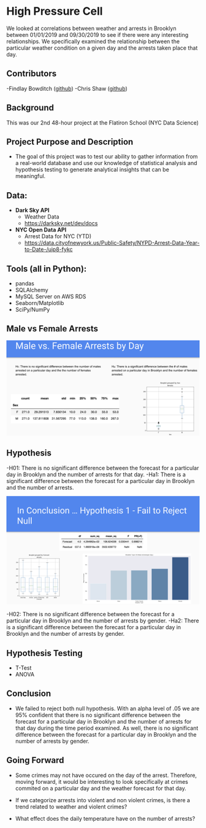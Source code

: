 # High Pressure Cell

We looked at correlations between weather and arrests in Brooklyn between 01/01/2019 and 09/30/2019 to see if there were any interesting relationships. We specifically examined the relationship between the particular weather condition on a given day and the arrests taken place that day.

## Contributors 
 -Findlay Bowditch ([github](https://github.com/fbowditch))
 -Chris Shaw ([github](https://github.com/JackBurton11/))

## Background
This was our 2nd 48-hour project at the Flatiron School (NYC Data Science)

## Project Purpose and Description
 - The goal of this project was to test our ability to gather information from a real-world database and use our knowledge of statistical analysis and hypothesis testing to generate analytical insights that can be meaningful. 
 
## Data:
 
- **Dark Sky API**
	- Weather Data
	- https://darksky.net/dev/docs
- **NYC Open Data API**
	- Arrest Data for NYC (YTD)
	- https://data.cityofnewyork.us/Public-Safety/NYPD-Arrest-Data-Year-to-Date-/uip8-fykc
	
## Tools (all in Python):
   - pandas
   - SQLAlchemy
   - MySQL Server on AWS RDS
   - Seaborn/Matplotlib
   - SciPy/NumPy

## Male vs Female Arrests

![Screenshot](https://github.com/FBowditch/Stats-Project-/blob/master/arrest_charts/sex.png)

## Hypothesis 
 
 -H01: There is no significant difference between the forecast for a particular day in Brooklyn and the number of arrests for that day.
 -Ha1: There is a significant difference between the forecast for a particular day in Brooklyn and the number of arrests.
 
 ![Screenshot](https://github.com/FBowditch/Stats-Project-/blob/master/arrest_charts/hp1_fail.png)
 
 -H02: There is no significant difference between the forecast for a particular day in Brooklyn and the number of arrests by gender.
 -Ha2: There is a significant difference between the forecast for a particular day in Brooklyn and the number of arrests by gender.
 
 ## Hypothesis Testing
 - T-Test
 - ANOVA
 
 ## Conclusion  
 - We failed to reject both null hypothesis. With an alpha level of .05 we are 95% confident that there is no significant difference between the forecast for a particular day in Brooklyn and the number of arrests for that day during the time period examined. As well, there is no significant difference between the forecast for a particular day in Brooklyn and the number of arrests by gender. 
 
## Going Forward
- Some crimes may not have occured on the day of the arrest. Therefore, moving forward, it would be interesting to look specifically at crimes commited on a particular day and the weather forecast for that day.
 
- If we categorize arrests into violent and non violent crimes, is there a trend related to weather and violent crimes?
 
- What effect does the daily temperature have on the number of arrests?

 

